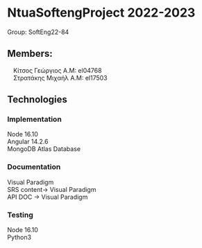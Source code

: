 # NtuaSoftengProject 2022-2023

Group: SoftEng22-84

## Members: <br/>
&emsp;Κίτσος Γεώργιος Α.Μ: el04768<br/>
&emsp;Στρατάκης Μιχαήλ Α.Μ: el17503 <br/>

## Technologies

### Implementation
Node 16.10<br/>
Angular 14.2.6<br/>
MongoDB Atlas Database<br/>

### Documentation
Visual Paradigm<br/>
SRS content-> Visual Paradigm<br/>
API DOC -> Visual Paradigm

### Testing
Node 16.10<br/>
Python3<br/>

